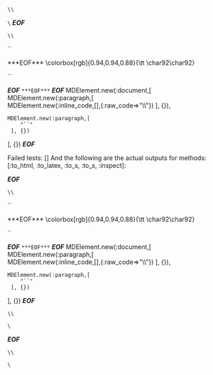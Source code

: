 `\\`

`\`
***EOF***
<p
      ><code>\\</code
    ></p
    ><p>``</p
  >
***EOF***
\colorbox[rgb]{0.94,0.94,0.88}{\tt \char92\char92}

``


***EOF***
``
***EOF***
``
***EOF***
MDElement.new(:document,[	
	MDElement.new(:paragraph,[	
		MDElement.new(:inline_code,[],{:raw_code=>"\\\\"})
	 ], {}),
	
	MDElement.new(:paragraph,[	
		"``"
	 ], {})
 ], {})
***EOF***

Failed tests:   [] 
And the following are the actual outputs for methods:
   [:to_html, :to_latex, :to_s, :to_s, :inspect]:


***EOF***
<p
      ><code>\\</code
    ></p
    ><p>``</p
  >
***EOF***
\colorbox[rgb]{0.94,0.94,0.88}{\tt \char92\char92}

``


***EOF***
``
***EOF***
``
***EOF***
MDElement.new(:document,[	
	MDElement.new(:paragraph,[	
		MDElement.new(:inline_code,[],{:raw_code=>"\\\\"})
	 ], {}),
	
	MDElement.new(:paragraph,[	
		"``"
	 ], {})
 ], {})
***EOF***
<p><code>\\</code></p>

<p><code>\</code></p>

***EOF***
<p
      ><code>\\</code
    ></p
    ><p
      ><code>\</code
    ></p
  >